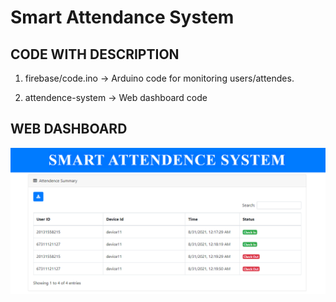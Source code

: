# Smart Attendance System


## CODE WITH DESCRIPTION

1. firebase/code.ino -> Arduino code for monitoring users/attendes.

2. attendence-system -> Web dashboard code


## WEB DASHBOARD

![](one.png)





